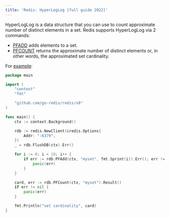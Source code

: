 ```yaml
---
title: 'Redis: HyperLogLog [full guide 2022]'
---
```


<CoverImage title="Using HyperLogLog with go-redis" />

HyperLogLog is a data structure that you can use to count approximate number of distinct elements in
a set. Redis supports HyperLogLog via 2 commands:

- [PFADD](https://redis.io/commands/pfadd) adds elements to a set.
- [PFCOUNT](https://redis.io/commands/pfcount) returns the approximate number of distinct elements
  or, in other words, the approximated set cardinality.

For [example](https://github.com/go-redis/redis/tree/master/example/hll):

```go
package main

import (
	"context"
	"fmt"

	"github.com/go-redis/redis/v8"
)

func main() {
	ctx := context.Background()

	rdb := redis.NewClient(&redis.Options{
		Addr: ":6379",
	})
	_ = rdb.FlushDB(ctx).Err()

	for i := 0; i < 10; i++ {
		if err := rdb.PFAdd(ctx, "myset", fmt.Sprint(i)).Err(); err != nil {
			panic(err)
		}
	}

	card, err := rdb.PFCount(ctx, "myset").Result()
	if err != nil {
		panic(err)
	}

	fmt.Println("set cardinality", card)
}
```
